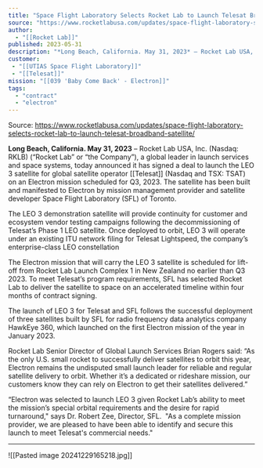 ```yaml
---
title: "Space Flight Laboratory Selects Rocket Lab to Launch Telesat Broadband Satellite "
source: "https://www.rocketlabusa.com/updates/space-flight-laboratory-selects-rocket-lab-to-launch-telesat-broadband-satellite/"
author:
  - "[[Rocket Lab]]"
published: 2023-05-31
description: "*Long Beach, California. May 31, 2023* – Rocket Lab USA, Inc. (Nasdaq: RKLB) (“Rocket Lab” or “the Company”), a global leader in launch services and space systems, today announced it has signed a deal to launch the LEO 3 satellite for global satellite operator Telesat[https://www.telesat.com/] (Nasdaq and TSX: TSAT) on an Electron mission scheduled for Q3, 2023. The satellite has been built and manifested to Electron by mission management provider and satellite developer Space Flight Laboratory (SFL) of Toronto."
customer: 
 - "[[UTIAS Space Flight Laboratory]]"
 - "[[Telesat]]"
mission: "[[039 'Baby Come Back' - Electron]]"
tags:
  - "contract"
  - "electron"
---
```


Source: https://www.rocketlabusa.com/updates/space-flight-laboratory-selects-rocket-lab-to-launch-telesat-broadband-satellite/

**Long Beach, California. May 31, 2023** – Rocket Lab USA, Inc. (Nasdaq: RKLB) (“Rocket Lab” or “the Company”), a global leader in launch services and space systems, today announced it has signed a deal to launch the LEO 3 satellite for global satellite operator [[Telesat]] (Nasdaq and TSX: TSAT) on an Electron mission scheduled for Q3, 2023. The satellite has been built and manifested to Electron by mission management provider and satellite developer Space Flight Laboratory (SFL) of Toronto.

The LEO 3 demonstration satellite will provide continuity for customer and ecosystem vendor testing campaigns following the decommissioning of Telesat’s Phase 1 LEO satellite. Once deployed to orbit, LEO 3 will operate under an existing ITU network filing for Telesat Lightspeed, the company’s enterprise-class LEO constellation

The Electron mission that will carry the LEO 3 satellite is scheduled for lift-off from Rocket Lab Launch Complex 1 in New Zealand no earlier than Q3 2023. To meet Telesat’s program requirements, SFL has selected Rocket Lab to deliver the satellite to space on an accelerated timeline within four months of contract signing.

The launch of LEO 3 for Telesat and SFL follows the successful deployment of three satellites built by SFL for radio frequency data analytics company HawkEye 360, which launched on the first Electron mission of the year in January 2023.

Rocket Lab Senior Director of Global Launch Services Brian Rogers said: “As the only U.S. small rocket to successfully deliver satellites to orbit this year, Electron remains the undisputed small launch leader for reliable and regular satellite delivery to orbit. Whether it’s a dedicated or rideshare mission, our customers know they can rely on Electron to get their satellites delivered.”

“Electron was selected to launch LEO 3 given Rocket Lab’s ability to meet the mission’s special orbital requirements and the desire for rapid turnaround," says Dr. Robert Zee, Director, SFL.  "As a complete mission provider, we are pleased to have been able to identify and secure this launch to meet Telesat's commercial needs."

---

![[Pasted image 20241229165218.jpg]]